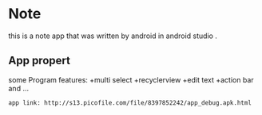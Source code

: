 # Note

this is a note app that was written by android in android studio .

## App propert

some Program features:
+multi select
+recyclerview
+edit text
+action bar
and ...

```bash
app link: http://s13.picofile.com/file/8397852242/app_debug.apk.html

```

